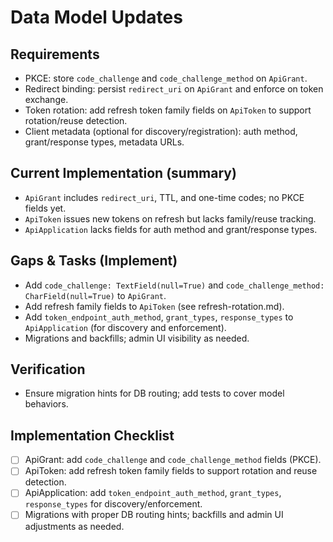 # Data Model Updates

## Requirements

- PKCE: store `code_challenge` and `code_challenge_method` on `ApiGrant`.
- Redirect binding: persist `redirect_uri` on `ApiGrant` and enforce on token exchange.
- Token rotation: add refresh token family fields on `ApiToken` to support rotation/reuse detection.
- Client metadata (optional for discovery/registration): auth method, grant/response types, metadata URLs.

## Current Implementation (summary)

- `ApiGrant` includes `redirect_uri`, TTL, and one-time codes; no PKCE fields yet.
- `ApiToken` issues new tokens on refresh but lacks family/reuse tracking.
- `ApiApplication` lacks fields for auth method and grant/response types.

## Gaps & Tasks (Implement)

- Add `code_challenge: TextField(null=True)` and `code_challenge_method: CharField(null=True)` to `ApiGrant`.
- Add refresh family fields to `ApiToken` (see refresh-rotation.md).
- Add `token_endpoint_auth_method`, `grant_types`, `response_types` to `ApiApplication` (for discovery and enforcement).
- Migrations and backfills; admin UI visibility as needed.

## Verification

- Ensure migration hints for DB routing; add tests to cover model behaviors.

## Implementation Checklist

- [ ] ApiGrant: add `code_challenge` and `code_challenge_method` fields (PKCE).
- [ ] ApiToken: add refresh token family fields to support rotation and reuse detection.
- [ ] ApiApplication: add `token_endpoint_auth_method`, `grant_types`, `response_types` for discovery/enforcement.
- [ ] Migrations with proper DB routing hints; backfills and admin UI adjustments as needed.
